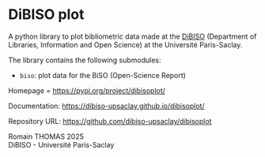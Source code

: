 # DiBISO plot

A python library to plot bibliometric data made at the [DiBISO](https://www.bibliotheques.universite-paris-saclay.fr/en/department-libraries-information-and-open-science-dibiso-and-its-missions)
(Department of Libraries, Information and Open Science) at the Université Paris-Saclay.

The library contains the following submodules:

  - `biso`: plot data for the BiSO (Open-Science Report)


Homepage = https://pypi.org/project/dibisoplot/

Documentation: https://dibiso-upsaclay.github.io/dibisoplot/

Repository URL: https://github.com/dibiso-upsaclay/dibisoplot


Romain THOMAS 2025  
DiBISO - Université Paris-Saclay